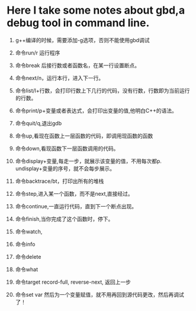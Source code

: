 # Here I take some notes about gbd,a debug tool in command line.

1. g++编译的时候，需要添加-g选项，否则不能使用gbd调试

2. 命令run/r 运行程序

3. 命令break 后接行数或者函数名，在某一行设置断点。

4. 命令next/n，运行本行，进入下一行。

5. 命令list/l+行数，会打印行数上下几行的代码，没有行数，行数即为当前运行的行数。

6. 命令print/p+变量或者表达式，会打印出变量的值,他明白C++的语法。

7. 命令quit/q,退出gdb

8. 命令up,看现在函数上一层函数的代码，即调用现函数的函数

9. 命令down,看现函数下一层函数调用的代码。

10. 命令display+变量,每走一步，就展示该变量的值，不用每次都p. undisplay+变量的序号，就不会每步展示。

11. 命令backtrace/bt，打印出所有的堆栈

12. 命令step,进入某一个函数，而不是next,直接经过。

13. 命令continue,一直运行代码，直到下一个断点出现。

14. 命令finish,当你完成了这个函数时，停下。

15. 命令watch,

16. 命令info

17. 命令delete

18. 命令what

19. 命令target record-full, reverse-next, 返回上一步

20. 命令set var 然后为一个变量赋值，就不用再回到源代码更改，然后再调试了！
